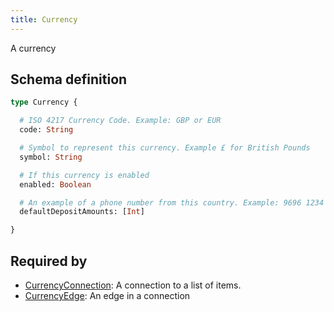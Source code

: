 ```yaml
---
title: Currency
---
```


A currency

## Schema definition
```graphql
type Currency {

  # ISO 4217 Currency Code. Example: GBP or EUR
  code: String 

  # Symbol to represent this currency. Example £ for British Pounds
  symbol: String 

  # If this currency is enabled
  enabled: Boolean 

  # An example of a phone number from this country. Example: 9696 1234 for Malta
  defaultDepositAmounts: [Int] 

}
```

## Required by
* [CurrencyConnection](graphql/schema/currencyconnection.md): A connection to a list of items.
* [CurrencyEdge](graphql/schema/currencyedge.md): An edge in a connection
